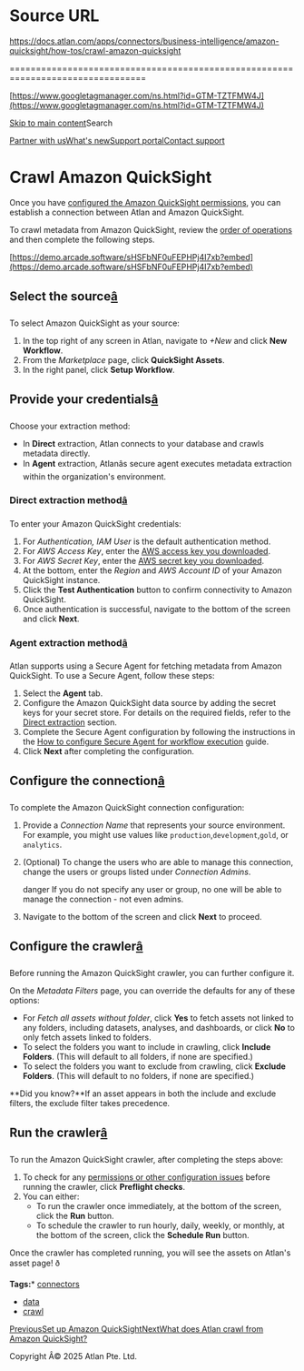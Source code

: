 # Source URL
https://docs.atlan.com/apps/connectors/business-intelligence/amazon-quicksight/how-tos/crawl-amazon-quicksight

================================================================================

<!--
canonical: https://docs.atlan.com/apps/connectors/business-intelligence/amazon-quicksight/how-tos/crawl-amazon-quicksight
link-alternate: https://docs.atlan.com/apps/connectors/business-intelligence/amazon-quicksight/how-tos/crawl-amazon-quicksight
meta-description: Once you have [configured the Amazon QuickSight permissions](/apps/connectors/business-intelligence/amazon-quicksight/how-tos/set-up-amazon-quicksight),.
meta-docsearch:docusaurus_tag: docs-default-current
meta-docsearch:language: en
meta-docsearch:version: current
meta-docusaurus_locale: en
meta-docusaurus_tag: docs-default-current
meta-docusaurus_version: current
meta-generator: Docusaurus v3.8.1
meta-og-description: Once you have [configured the Amazon QuickSight permissions](/apps/connectors/business-intelligence/amazon-quicksight/how-tos/set-up-amazon-quicksight),.
meta-og-locale: en
meta-og-title: Crawl Amazon QuickSight | Atlan Documentation
meta-og-url: https://docs.atlan.com/apps/connectors/business-intelligence/amazon-quicksight/how-tos/crawl-amazon-quicksight
meta-twitter:card: summary_large_image
meta-viewport: width=device-width,initial-scale=1
title: Crawl Amazon QuickSight | Atlan Documentation
-->

[https://www.googletagmanager.com/ns.html?id=GTM-TZTFMW4J](https://www.googletagmanager.com/ns.html?id=GTM-TZTFMW4J)

[Skip to main content](#__docusaurus_skipToContent_fallback)Search

[Partner with us](https://docs.google.com/forms/d/e/1FAIpQLScuAIhCm2GS7YFstrOjawbP8J7PUmOynQo7wI2yGCcCyEcVSw/viewform)[What's new](https://shipped.atlan.com/)[Support portal](https://atlan.zendesk.com/auth/v2/login/signin?return_to=https%3A%2F%2Fatlan.zendesk.com%2Fhc%2Fen-us&theme=hc&locale=en-us&brand_id=1900000425113&auth_origin=1900000425113%2Cfalse%2Ctrue)[Contact support](/support/submit-request)

Crawl Amazon QuickSight
=======================

Once you have [configured the Amazon QuickSight permissions](/apps/connectors/business-intelligence/amazon-quicksight/how-tos/set-up-amazon-quicksight), you can establish a connection between Atlan and Amazon QuickSight.

To crawl metadata from Amazon QuickSight, review the [order of operations](/product/connections/how-tos/order-workflows) and then complete the following steps.

[https://demo.arcade.software/sHSFbNF0uFEPHPj4I7xb?embed](https://demo.arcade.software/sHSFbNF0uFEPHPj4I7xb?embed)

Select the source[â](#select-the-source "Direct link to Select the source")
-----------------------------------------------------------------------------

To select Amazon QuickSight as your source:

1. In the top right of any screen in Atlan, navigate to *\+New* and click **New Workflow**.
2. From the *Marketplace* page, click **QuickSight Assets**.
3. In the right panel, click **Setup Workflow**.

Provide your credentials[â](#provide-your-credentials "Direct link to Provide your credentials")
--------------------------------------------------------------------------------------------------

Choose your extraction method:

* In **Direct** extraction, Atlan connects to your database and crawls metadata directly.
* In **Agent** extraction, Atlanâs secure agent executes metadata extraction within the organization's environment.

### Direct extraction method[â](#direct-extraction-method "Direct link to Direct extraction method")

To enter your Amazon QuickSight credentials:

1. For *Authentication,* *IAM User* is the default authentication method.
2. For *AWS Access Key*, enter the [AWS access key you downloaded](/apps/connectors/business-intelligence/amazon-quicksight/how-tos/set-up-amazon-quicksight#configure-user-based-authentication).
3. For *AWS Secret Key*, enter the [AWS secret key you downloaded](/apps/connectors/business-intelligence/amazon-quicksight/how-tos/set-up-amazon-quicksight#configure-user-based-authentication).
4. At the bottom, enter the *Region* and *AWS Account ID* of your Amazon QuickSight instance.
5. Click the **Test Authentication** button to confirm connectivity to Amazon QuickSight.
6. Once authentication is successful, navigate to the bottom of the screen and click **Next**.

### Agent extraction method[â](#agent-extraction-method "Direct link to Agent extraction method")

Atlan supports using a Secure Agent for fetching metadata from Amazon QuickSight. To use a Secure Agent, follow these steps:

1. Select the **Agent** tab.
2. Configure the Amazon QuickSight data source by adding the secret keys for your secret store. For details on the required fields, refer to the [Direct extraction](#direct-extraction-method) section.
3. Complete the Secure Agent configuration by following the instructions in the [How to configure Secure Agent for workflow execution](/secure-agent/how-tos/configure-secure-agent-for-workflow-execution) guide.
4. Click **Next** after completing the configuration.

Configure the connection[â](#configure-the-connection "Direct link to Configure the connection")
--------------------------------------------------------------------------------------------------

To complete the Amazon QuickSight connection configuration:

1. Provide a *Connection Name* that represents your source environment. For example, you might use values like `production`,`development`,`gold`, or `analytics`.
2. (Optional) To change the users who are able to manage this connection, change the users or groups listed under *Connection Admins*.

    danger If you do not specify any user or group, no one will be able to manage the connection \- not even admins.
3. Navigate to the bottom of the screen and click **Next** to proceed.

Configure the crawler[â](#configure-the-crawler "Direct link to Configure the crawler")
-----------------------------------------------------------------------------------------

Before running the Amazon QuickSight crawler, you can further configure it.

On the *Metadata Filters* page, you can override the defaults for any of these options:

* For *Fetch all assets without folder*, click **Yes** to fetch assets not linked to any folders, including datasets, analyses, and dashboards, or click **No** to only fetch assets linked to folders.
* To select the folders you want to include in crawling, click **Include Folders**. (This will default to all folders, if none are specified.)
* To select the folders you want to exclude from crawling, click **Exclude Folders**. (This will default to no folders, if none are specified.)

**Did you know?**If an asset appears in both the include and exclude filters, the exclude filter takes precedence.

Run the crawler[â](#run-the-crawler "Direct link to Run the crawler")
-----------------------------------------------------------------------

To run the Amazon QuickSight crawler, after completing the steps above:

1. To check for any [permissions or other configuration issues](/apps/connectors/business-intelligence/amazon-quicksight/references/preflight-checks-for-amazon-quicksight) before running the crawler, click **Preflight checks**.
2. You can either:
    * To run the crawler once immediately, at the bottom of the screen, click the **Run** button.
    * To schedule the crawler to run hourly, daily, weekly, or monthly, at the bottom of the screen, click the **Schedule Run** button.

Once the crawler has completed running, you will see the assets on Atlan's asset page! ð

**Tags:*** [connectors](/tags/connectors)
* [data](/tags/data)
* [crawl](/tags/crawl)

[PreviousSet up Amazon QuickSight](/apps/connectors/business-intelligence/amazon-quicksight/how-tos/set-up-amazon-quicksight)[NextWhat does Atlan crawl from Amazon QuickSight?](/apps/connectors/business-intelligence/amazon-quicksight/references/what-does-atlan-crawl-from-amazon-quicksight)

Copyright Â© 2025 Atlan Pte. Ltd.


